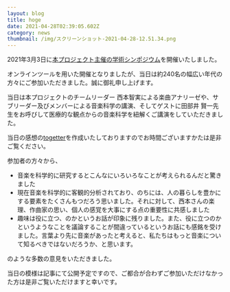 ```yaml
---
layout: blog
title: hoge
date: 2021-04-28T02:39:05.602Z
category: news
thumbnail: /img/スクリーンショット-2021-04-28-12.51.34.png
---
```

2021年3月3日に[本プロジェクト主催の学術シンポジウム](<https://sites.google.com/view/ecs-evolang-ms-sympo-2021/home>)を開催いたしました。

オンラインツールを用いた開催となりましたが、当日は約240名の幅広い年代の方々にご参加いただきました。誠に御礼申し上げます。

当日は本プロジェクトのチームリーダー 西本智実による楽曲アナリーゼや、サブリーダー及びメンバーによる音楽科学の講演、そしてゲストに田部井 賢一先生をお呼びして医療的な観点からの音楽科学を紐解くご講演をしていただきました。

当日の感想の[togetter](<https://togetter.com/li/1679770>)を作成いたしておりますのでお時間ございますかたは是非ご覧ください。

参加者の方々から、

* 音楽を科学的に研究するとこんなにいろいろなことが考えられるんだと驚きました
* 現在音楽を科学的に客観的分析されており、のちには、人の暮らしを豊かにする要素をたくさんもつだろう思いました。それに対して、西本さんの楽理、作曲家の思い、個人の感覚を大事にする点の重要性に共感しました
* 趣味は役に立つ、のかというお話が印象に残りました。また、役に立つのかというようなことを議論することが間違っているというお話にも感銘を受けました。言葉より先に音楽があったと考えると、私たちはもっと音楽について知るべきではないだろうか、と思います。

のような多数の意見をいただきました。



当日の模様は記事にて公開予定ですので、ご都合が合わずご参加いただけなかった方は是非ご覧いただけますと幸いです。